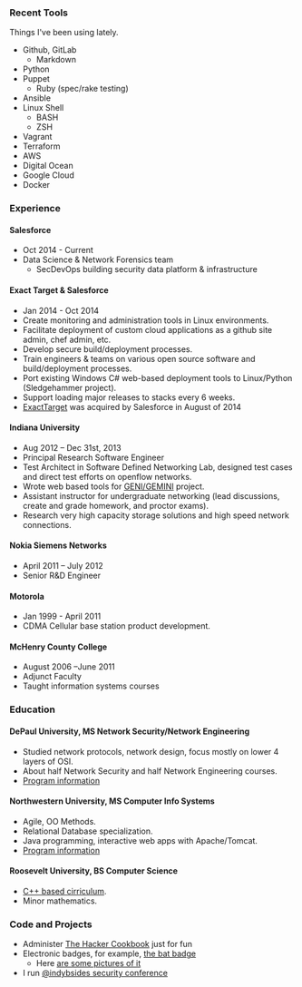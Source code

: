 ### Recent Tools

Things I've been using lately.

- Github, GitLab
    - Markdown
- Python
- Puppet
    - Ruby (spec/rake testing)
- Ansible
- Linux Shell
    - BASH
    - ZSH
- Vagrant
- Terraform
- AWS
- Digital Ocean
- Google Cloud
- Docker

### Experience

#### Salesforce

- Oct 2014 - Current
- Data Science & Network Forensics team
    - SecDevOps building security data platform & infrastructure

#### Exact Target & Salesforce

- Jan 2014 - Oct 2014
- Create monitoring and administration tools in Linux environments.
- Facilitate deployment of custom cloud applications as a github site admin, chef admin, etc.
- Develop secure build/deployment processes.
- Train engineers & teams on various open source software and build/deployment processes.
- Port existing Windows C# web-based deployment tools to Linux/Python (Sledgehammer project).
- Support loading major releases to stacks every 6 weeks.
- [ExactTarget](https://www.marketingcloud.com/) was acquired by Salesforce in August of 2014

#### Indiana University

- Aug 2012 – Dec 31st, 2013
- Principal Research Software Engineer
- Test Architect in Software Defined Networking Lab, designed test cases and direct test efforts on openflow networks.
- Wrote web based tools for [GENI/GEMINI](http://www.geni.net/) project.
- Assistant instructor for undergraduate networking (lead discussions, create and grade homework, and proctor exams).
- Research very high capacity storage solutions and high speed network connections.

#### Nokia Siemens Networks

- April 2011 – July 2012
- Senior R&D Engineer

#### Motorola

- Jan 1999 - April 2011
- CDMA Cellular base station product development.

#### McHenry County College 

- August 2006 –June 2011
- Adjunct Faculty
- Taught information systems courses

### Education

#### DePaul University, MS Network Security/Network Engineering

- Studied network protocols, network design, focus mostly on lower 4 layers of OSI.
- About half Network Security and half Network Engineering courses.
- [Program information](http://www.cdm.depaul.edu/academics/Pages/MSinNetworkEngineeringandManagement.aspx)

#### Northwestern University, MS Computer Info Systems

- Agile, OO Methods.
- Relational Database specialization.
- Java programming, interactive web apps with Apache/Tomcat.
- [Program information](http://sps.northwestern.edu/program-areas/graduate/information-systems/)

#### Roosevelt University, BS Computer Science

- [C++ based cirriculum](https://www.roosevelt.edu/CAS/Programs/CS.aspx).
- Minor mathematics.

### Code and Projects

- Administer [The Hacker Cookbook](https://github.com/Nocsetse/1337-Noms-The-Hacker-Cookbook) just for fun
- Electronic badges, for example, [the bat badge](https://github.com/DEAD10C5/bat_mini)
    - Here [are some pictures of it](https://imgur.com/gallery/bK1vn)
- I run [&#64;indybsides security conference](https://twitter.com/indybsides)
